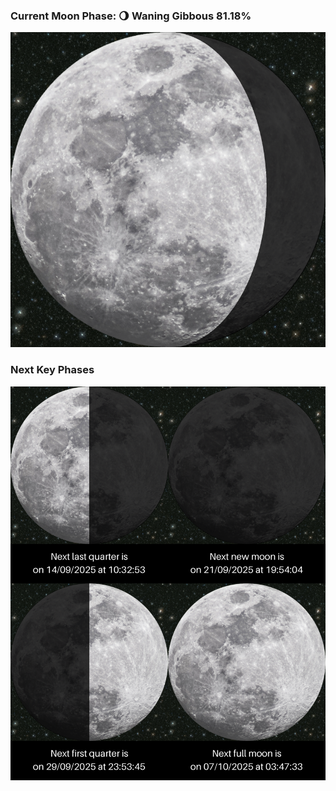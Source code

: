 ### Current Moon Phase: 🌖 Waning Gibbous 81.18%
![Moon Phase](moonphase.png)
### Next Key Phases
![Gallery](gallery.png)